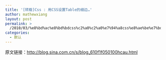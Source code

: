 ```yaml
---
title: '[转载]Css : 用CSS设置Table的细边…'
author: mathewxiang
layout: post
permalink: >
  /2010/03/%e8%bd%ac%e8%bd%bdcss%c2%a0%c2%a0%e7%94%a8css%e8%ae%be%e7%bd%aetable%e7%9a%84%e7%bb%86%e8%be%b9%e2%80%a6/
categories:
  - 默认
---
```

原文链接：http://blog.sina.com.cn/s/blog_610f1f050100hcau.html